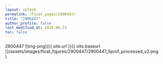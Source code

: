 ```yaml
---
layout: splash
permalink: /float_pages/2900447/
title: "2900447"
author_profile: false
last_modified_at: 2025-06-13
toc: false
---
```

 
2900447
![img-png]({{ site.url }}{{ site.baseurl }}/assets/images/float_figures/2900447/2900447_Sprof_processed_v2.png)